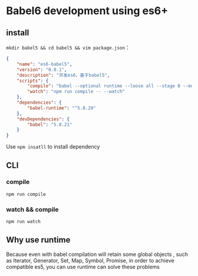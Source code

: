 # Babel6 development using es6+

## install

`mkdir babel5 && cd babel5 && vim package.json`：

```json
{
    "name": "es6-babel5",
    "version": "0.0.1",
    "description": "开发es6，基于babel5",
    "scripts": {
        "compile": "babel --optional runtime --loose all --stage 0 --modules common src/ --out-dir lib/",
        "watch": "npm run compile -- --watch"
    },
    "dependencies": {
        "babel-runtime": "^5.8.20"
    },
    "devDependencies": {
        "babel": "5.8.21"
    }
}
```

Use `npm insatll` to install dependency

## CLI

### compile

```bash
npm run compile
```

### watch && compile

```bash
npm run watch
```

## Why use runtime

Because even with babel compilation will retain some global objects , such as Iterator, Generator, Set, Map, Symbol, Promise, in order to achieve compatible es5, you can use runtime can solve these problems